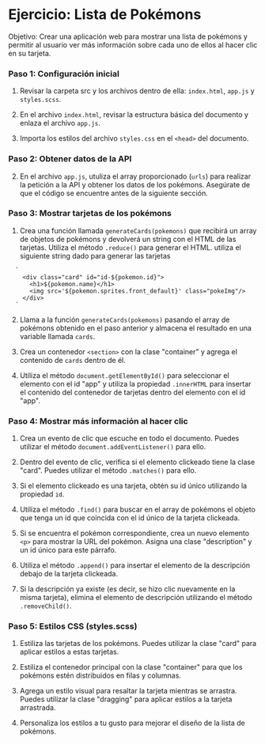 # Ejercicio: Lista de Pokémons

Objetivo: Crear una aplicación web para mostrar una lista de pokémons y permitir al usuario ver más información sobre cada uno de ellos al hacer clic en su tarjeta.

### Paso 1: Configuración inicial

1. Revisar la carpeta src y los archivos dentro de ella: `index.html`, `app.js` y `styles.scss`.

2. En el archivo `index.html`, revisar la estructura básica del documento y enlaza el archivo `app.js`.

3. Importa los estilos del archivo `styles.css` en el `<head>` del documento.

### Paso 2: Obtener datos de la API

2. En el archivo `app.js`, utuliza el array proporcionado (`urls`) para realizar la petición a la API y obtener los datos de los pokémons. Asegúrate de que el código se encuentre antes de la siguiente sección.

### Paso 3: Mostrar tarjetas de los pokémons

1. Crea una función llamada `generateCards(pokemons)` que recibirá un array de objetos de pokémons y devolverá un string con el HTML de las tarjetas. Utiliza el método `.reduce()` para generar el HTML. utiliza el siguiente string dado para generar las tarjetas

```
  `
    <div class="card" id="id-${pokemon.id}">
      <h1>${pokemon.name}</h1>
      <img src='${pokemon.sprites.front_default}' class="pokeImg"/>
    </div>
  `
```

2. Llama a la función `generateCards(pokemons)` pasando el array de pokémons obtenido en el paso anterior y almacena el resultado en una variable llamada `cards`.

3. Crea un contenedor `<section>` con la clase "container" y agrega el contenido de `cards` dentro de él.

4. Utiliza el método `document.getElementById()` para seleccionar el elemento con el id "app" y utiliza la propiedad `.innerHTML` para insertar el contenido del contenedor de tarjetas dentro del elemento con el id "app".

### Paso 4: Mostrar más información al hacer clic

1. Crea un evento de clic que escuche en todo el documento. Puedes utilizar el método `document.addEventListener()` para ello.

2. Dentro del evento de clic, verifica si el elemento clickeado tiene la clase "card". Puedes utilizar el método `.matches()` para ello.

3. Si el elemento clickeado es una tarjeta, obtén su id único utilizando la propiedad `id`.

4. Utiliza el método `.find()` para buscar en el array de pokémons el objeto que tenga un id que coincida con el id único de la tarjeta clickeada.

5. Si se encuentra el pokémon correspondiente, crea un nuevo elemento `<p>` para mostrar la URL del pokémon. Asigna una clase "description" y un id único para este párrafo.

6. Utiliza el método `.append()` para insertar el elemento de la descripción debajo de la tarjeta clickeada.

7. Si la descripción ya existe (es decir, se hizo clic nuevamente en la misma tarjeta), elimina el elemento de descripción utilizando el método `.removeChild()`.

### Paso 5: Estilos CSS (styles.scss)

1. Estiliza las tarjetas de los pokémons. Puedes utilizar la clase "card" para aplicar estilos a estas tarjetas.

2. Estiliza el contenedor principal con la clase "container" para que los pokémons estén distribuidos en filas y columnas.

3. Agrega un estilo visual para resaltar la tarjeta mientras se arrastra. Puedes utilizar la clase "dragging" para aplicar estilos a la tarjeta arrastrada.

4. Personaliza los estilos a tu gusto para mejorar el diseño de la lista de pokémons.
